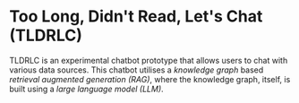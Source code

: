 # Too Long, Didn't Read, Let's Chat (TLDRLC)

TLDRLC is an experimental chatbot prototype that allows users to chat with various data sources. This chatbot utilises a _knowledge graph_ based _retrieval augmented generation (RAG)_, where the knowledge graph, itself, is built using a _large language model (LLM)_.
